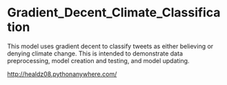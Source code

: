 # Gradient_Decent_Climate_Classification
This model uses gradient decent to classify tweets as either believing or denying climate change. This is intended to demonstrate data preprocessing, model creation and testing, and model updating.

http://healdz08.pythonanywhere.com/
